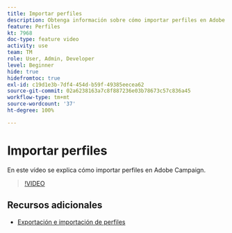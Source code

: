 ```yaml
---
title: Importar perfiles
description: Obtenga información sobre cómo importar perfiles en Adobe Campaign
feature: Perfiles
kt: 7968
doc-type: feature video
activity: use
team: TM
role: User, Admin, Developer
level: Beginner
hide: true
hidefromtoc: true
exl-id: c19d1e3b-7df4-454d-b59f-49385eecea62
source-git-commit: 02a6238163a7c8f887236e03b78673c57c836a45
workflow-type: tm+mt
source-wordcount: '37'
ht-degree: 100%

---
```


# Importar perfiles

En este vídeo se explica cómo importar perfiles en Adobe Campaign.

>[!VIDEO](https://video.tv.adobe.com/v/25608?quality=12)

## Recursos adicionales

- [Exportación e importación de perfiles](https://experienceleague.adobe.com/docs/campaign-classic/using/getting-started/profile-management/exporting-and-importing-profiles.html?lang=es)
